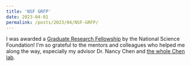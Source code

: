 ```yaml
---
title: 'NSF GRFP'
date: 2023-04-01
permalink: /posts/2023/04/NSF-GRFP/
---
```


I was awarded a [Graduate Research Fellowship](https://www.nsfgrfp.org/) by the National Science Foundation! I'm so grateful to the mentors and colleagues who helped me along the way, especially my advisor Dr. Nancy Chen and
[the whole Chen lab](https://popgenchenlab.github.io/).
